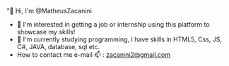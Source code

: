 "👋 Hi, I'm @MatheusZacanini
- 👀 I'm interested in getting a job or internship using this platform to showcase my skills!
- 🌱 I'm currently studying programming, I have skills in HTML5, Css, JS, C#, JAVA, database, sql etc.
- How to contact me e-mail 📫 : zacanini2@gmail.com

<!---
Zacanini/Zacanini is a ✨ special ✨ repository because its `README.md` (this file) appears on your GitHub profile.
You can click the Preview link to take a look at your changes.
--->
